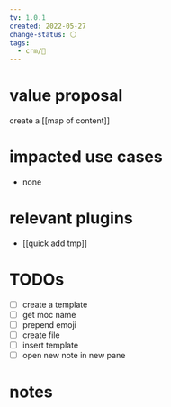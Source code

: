 ```yaml
---
tv: 1.0.1
created: 2022-05-27
change-status: ⚪
tags:
  - crm/🌱
---
```


# value proposal
create a [[map of content]]

# impacted use cases
- none

# relevant plugins
- [[quick add tmp]]

# TODOs
- [ ] create a template
- [ ] get moc name
- [ ] prepend emoji
- [ ] create file
- [ ] insert template
- [ ] open new note in new pane

# notes
